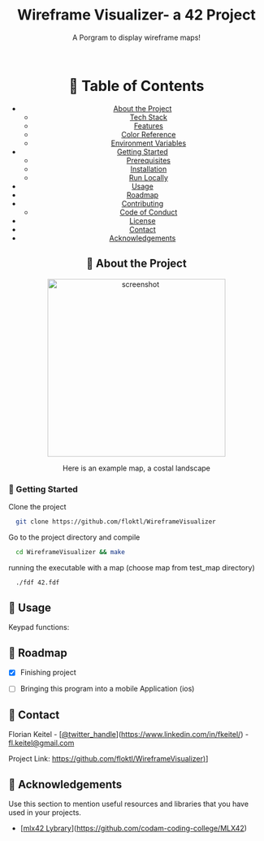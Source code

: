 

<div align="center">

  <h1>Wireframe Visualizer- a 42 Project</h1>
  
  <p>
    A Porgram to display wireframe maps! 
  </p>

<br />

<!-- Table of Contents -->
# :notebook_with_decorative_cover: Table of Contents

- [About the Project](#star2-about-the-project)
  * [Tech Stack](#space_invader-tech-stack)
  * [Features](#dart-features)
  * [Color Reference](#art-color-reference)
  * [Environment Variables](#key-environment-variables)
- [Getting Started](#toolbox-getting-started)
  * [Prerequisites](#bangbang-prerequisites)
  * [Installation](#gear-installation)
  * [Run Locally](#running-run-locally)
- [Usage](#eyes-usage)
- [Roadmap](#compass-roadmap)
- [Contributing](#wave-contributing)
  * [Code of Conduct](#scroll-code-of-conduct)
- [License](#warning-license)
- [Contact](#handshake-contact)
- [Acknowledgements](#gem-acknowledgements)
  

<!-- About the Project -->
## :star2: About the Project

<div align="center"> 
  <img src="https://github.com/floktl/WireframeVisualizer/assets/147641602/e2fc293a-a417-4f95-91b2-a0aebaa5ac61" alt="screenshot" width="350" height="350">

  <p>
    Here is an example map, a costal landscape
  </p>
  
</div> 
</div> 





<!-- Run Locally -->
### :running: Getting Started

Clone the project

```bash
  git clone https://github.com/floktl/WireframeVisualizer
```

Go to the project directory and compile

```bash
  cd WireframeVisualizer && make
```

running the executable with a map (choose map from test_map directory)

```bash
  ./fdf 42.fdf
```


<!-- Usage -->
## :eyes: Usage

Keypad functions:





<!-- Roadmap -->
## :compass: Roadmap

* [x] Finishing project
* [ ] Bringing this program into a mobile Application (ios)



<!-- Contact -->
## :handshake: Contact

Florian Keitel - [[@twitter_handle](#https://twitter.com/twitter_handle)](https://www.linkedin.com/in/fkeitel/) - fl.keitel@gmail.com

Project Link: [https://github.com/floktl/WireframeVisualizer)](#https://github.com/floktl/WireframeVisualizer)]

<!-- Acknowledgments -->
## :gem: Acknowledgements

Use this section to mention useful resources and libraries that you have used in your projects.

 - [[mlx42 Lybrary](https://shields.io/)](https://github.com/codam-coding-college/MLX42)

